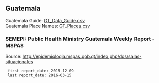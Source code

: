 ## Guatemala  
  
Guatemala Guide: [GT_Data_Guide.csv](GT_Data_Guide.csv)  
Guatemala Place Names: [GT_Places.csv](GT_Places.csv)  
    
### SEMEPI: Public Health Ministry Guatemala Weekly Report - MSPAS  
  
Source: <http://epidemiologia.mspas.gob.gt/index.php/dos/salas-situacionales>  

     first report_date: 2015-12-09  
     last report_date: 2016-03-15
